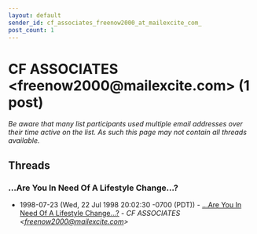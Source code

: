 ```yaml
---
layout: default
sender_id: cf_associates_freenow2000_at_mailexcite_com_
post_count: 1
---
```


# CF ASSOCIATES <freenow2000<span>@</span>mailexcite.com> (1 post)

_Be aware that many list participants used multiple email addresses over their time active on the list. As such this page may not contain all threads available._

## Threads

### ...Are You In Need Of A Lifestyle Change...?
+ 1998-07-23 (Wed, 22 Jul 1998 20:02:30 -0700 (PDT)) - [...Are You In Need Of A Lifestyle Change...?](/archive/1998/07/6da25f542aba57be79138708abe9b985e846a5c5f746194fd5e53efabb8291b4) - _CF ASSOCIATES \<freenow2000@mailexcite.com\>_

